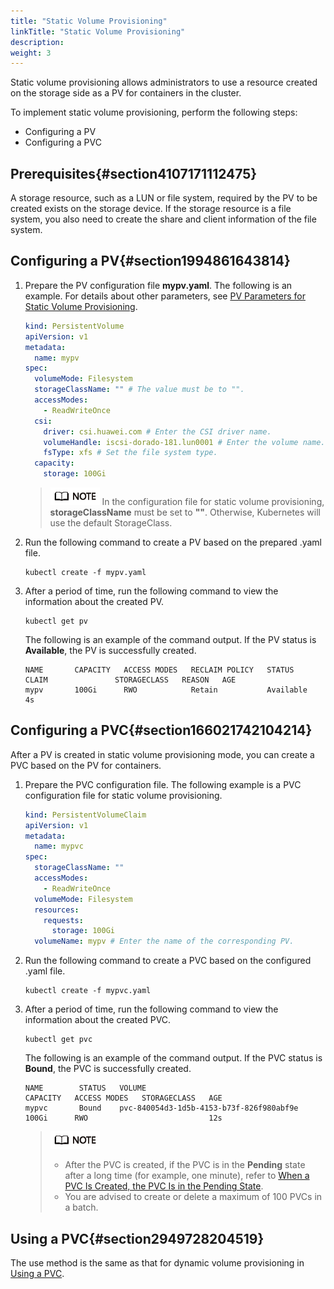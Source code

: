 ```yaml
---
title: "Static Volume Provisioning"
linkTitle: "Static Volume Provisioning"
description: 
weight: 3
---
```


Static volume provisioning allows administrators to use a resource created on the storage side as a PV for containers in the cluster.

To implement static volume provisioning, perform the following steps:

-   Configuring a PV
-   Configuring a PVC

## Prerequisites{#section4107171112475}

A storage resource, such as a LUN or file system, required by the PV to be created exists on the storage device. If the storage resource is a file system, you also need to create the share and client information of the file system.

## Configuring a PV{#section1994861643814}

1.  Prepare the PV configuration file  **mypv.yaml**. The following is an example. For details about other parameters, see  [PV Parameters for Static Volume Provisioning](/docs/using-huawei-csi/managing-a-pvc/creating-a-pvc/static-volume-provisioning/pv-parameters-for-static-volume-provisioning).

    ```yaml
    kind: PersistentVolume
    apiVersion: v1
    metadata:
      name: mypv
    spec:
      volumeMode: Filesystem
      storageClassName: "" # The value must be to "".
      accessModes:
        - ReadWriteOnce
      csi:
        driver: csi.huawei.com # Enter the CSI driver name.
        volumeHandle: iscsi-dorado-181.lun0001 # Enter the volume name.
        fsType: xfs # Set the file system type.
      capacity:
        storage: 100Gi
    ```

    >![](/public_sys-resources/en/icon-note.gif)
    >In the configuration file for static volume provisioning,  **storageClassName**  must be set to  **""**. Otherwise, Kubernetes will use the default StorageClass.

2.  Run the following command to create a PV based on the prepared .yaml file.

    ```
    kubectl create -f mypv.yaml
    ```

3.  After a period of time, run the following command to view the information about the created PV.

    ```
    kubectl get pv
    ```

    The following is an example of the command output. If the PV status is  **Available**, the PV is successfully created.

    ```
    NAME       CAPACITY   ACCESS MODES   RECLAIM POLICY   STATUS      CLAIM               STORAGECLASS   REASON   AGE
    mypv       100Gi      RWO            Retain           Available                                               4s
    ```

## Configuring a PVC{#section166021742104214}

After a PV is created in static volume provisioning mode, you can create a PVC based on the PV for containers.

1.  Prepare the PVC configuration file. The following example is a PVC configuration file for static volume provisioning.

    ```yaml
    kind: PersistentVolumeClaim
    apiVersion: v1
    metadata:
      name: mypvc
    spec:
      storageClassName: ""
      accessModes:
        - ReadWriteOnce
      volumeMode: Filesystem
      resources:
        requests:
          storage: 100Gi
      volumeName: mypv # Enter the name of the corresponding PV.
    ```

2.  Run the following command to create a PVC based on the configured .yaml file.

    ```
    kubectl create -f mypvc.yaml
    ```

3.  After a period of time, run the following command to view the information about the created PVC.

    ```
    kubectl get pvc
    ```

    The following is an example of the command output. If the PVC status is  **Bound**, the PVC is successfully created.

    ```
    NAME        STATUS   VOLUME                                     CAPACITY   ACCESS MODES   STORAGECLASS   AGE
    mypvc       Bound    pvc-840054d3-1d5b-4153-b73f-826f980abf9e   100Gi      RWO                           12s
    ```

    >![](/public_sys-resources/en/icon-note.gif)
    >-   After the PVC is created, if the PVC is in the  **Pending**  state after a long time \(for example, one minute\), refer to  [When a PVC Is Created, the PVC Is in the Pending State](/docs/troubleshooting/pvc-issues/when-a-pvc-is-created-the-pvc-is-in-the-pending-state).
    >-   You are advised to create or delete a maximum of 100 PVCs in a batch.

## Using a PVC{#section2949728204519}

The use method is the same as that for dynamic volume provisioning in  [Using a PVC](/docs/using-huawei-csi/managing-a-pvc/creating-a-pvc/dynamic-volume-provisioning#section8172141413917).



